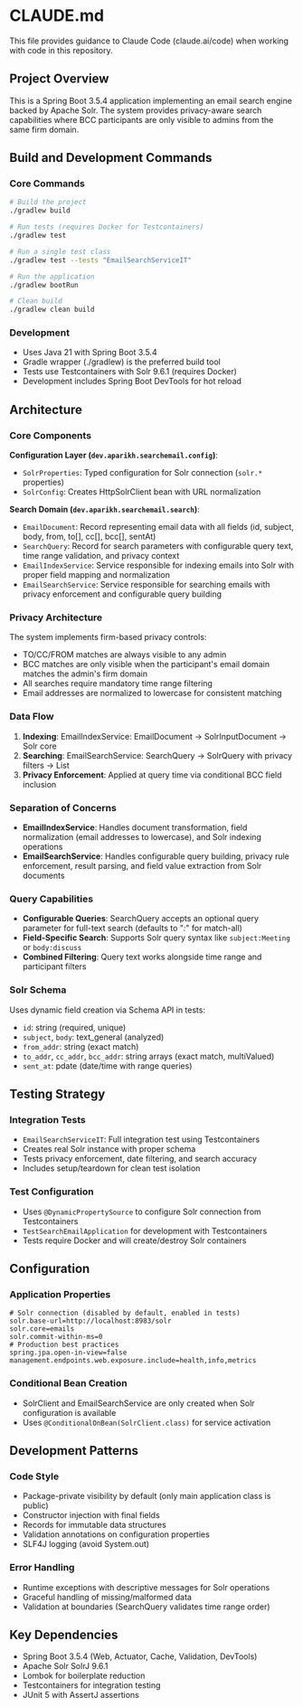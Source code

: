 # CLAUDE.md

This file provides guidance to Claude Code (claude.ai/code) when working with code in this repository.

## Project Overview

This is a Spring Boot 3.5.4 application implementing an email search engine backed by Apache Solr. The system provides
privacy-aware search capabilities where BCC participants are only visible to admins from the same firm domain.

## Build and Development Commands

### Core Commands

```bash
# Build the project
./gradlew build

# Run tests (requires Docker for Testcontainers)
./gradlew test

# Run a single test class
./gradlew test --tests "EmailSearchServiceIT"

# Run the application
./gradlew bootRun

# Clean build
./gradlew clean build
```

### Development

- Uses Java 21 with Spring Boot 3.5.4
- Gradle wrapper (./gradlew) is the preferred build tool
- Tests use Testcontainers with Solr 9.6.1 (requires Docker)
- Development includes Spring Boot DevTools for hot reload

## Architecture

### Core Components

**Configuration Layer (`dev.aparikh.searchemail.config`)**:

- `SolrProperties`: Typed configuration for Solr connection (`solr.*` properties)
- `SolrConfig`: Creates HttpSolrClient bean with URL normalization

**Search Domain (`dev.aparikh.searchemail.search`)**:

- `EmailDocument`: Record representing email data with all fields (id, subject, body, from, to[], cc[], bcc[], sentAt)
- `SearchQuery`: Record for search parameters with configurable query text, time range validation, and privacy context
- `EmailIndexService`: Service responsible for indexing emails into Solr with proper field mapping and normalization
- `EmailSearchService`: Service responsible for searching emails with privacy enforcement and configurable query
  building

### Privacy Architecture

The system implements firm-based privacy controls:

- TO/CC/FROM matches are always visible to any admin
- BCC matches are only visible when the participant's email domain matches the admin's firm domain
- All searches require mandatory time range filtering
- Email addresses are normalized to lowercase for consistent matching

### Data Flow

1. **Indexing**: EmailIndexService: EmailDocument → SolrInputDocument → Solr core
2. **Searching**: EmailSearchService: SearchQuery → SolrQuery with privacy filters → List<EmailDocument>
3. **Privacy Enforcement**: Applied at query time via conditional BCC field inclusion

### Separation of Concerns

- **EmailIndexService**: Handles document transformation, field normalization (email addresses to lowercase), and Solr
  indexing operations
- **EmailSearchService**: Handles configurable query building, privacy rule enforcement, result parsing, and field value
  extraction from Solr documents

### Query Capabilities

- **Configurable Queries**: SearchQuery accepts an optional query parameter for full-text search (defaults to "*:*" for
  match-all)
- **Field-Specific Search**: Supports Solr query syntax like `subject:Meeting` or `body:discuss`
- **Combined Filtering**: Query text works alongside time range and participant filters

### Solr Schema

Uses dynamic field creation via Schema API in tests:

- `id`: string (required, unique)
- `subject`, `body`: text_general (analyzed)
- `from_addr`: string (exact match)
- `to_addr`, `cc_addr`, `bcc_addr`: string arrays (exact match, multiValued)
- `sent_at`: pdate (date/time with range queries)

## Testing Strategy

### Integration Tests

- `EmailSearchServiceIT`: Full integration test using Testcontainers
- Creates real Solr instance with proper schema
- Tests privacy enforcement, date filtering, and search accuracy
- Includes setup/teardown for clean test isolation

### Test Configuration

- Uses `@DynamicPropertySource` to configure Solr connection from Testcontainers
- `TestSearchEmailApplication` for development with Testcontainers
- Tests require Docker and will create/destroy Solr containers

## Configuration

### Application Properties

```properties
# Solr connection (disabled by default, enabled in tests)
solr.base-url=http://localhost:8983/solr
solr.core=emails
solr.commit-within-ms=0
# Production best practices
spring.jpa.open-in-view=false
management.endpoints.web.exposure.include=health,info,metrics
```

### Conditional Bean Creation

- SolrClient and EmailSearchService are only created when Solr configuration is available
- Uses `@ConditionalOnBean(SolrClient.class)` for service activation

## Development Patterns

### Code Style

- Package-private visibility by default (only main application class is public)
- Constructor injection with final fields
- Records for immutable data structures
- Validation annotations on configuration properties
- SLF4J logging (avoid System.out)

### Error Handling

- Runtime exceptions with descriptive messages for Solr operations
- Graceful handling of missing/malformed data
- Validation at boundaries (SearchQuery validates time range order)

## Key Dependencies

- Spring Boot 3.5.4 (Web, Actuator, Cache, Validation, DevTools)
- Apache Solr SolrJ 9.6.1
- Lombok for boilerplate reduction
- Testcontainers for integration testing
- JUnit 5 with AssertJ assertions